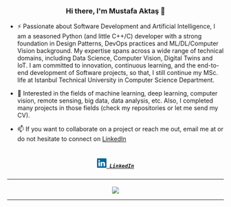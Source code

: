 <h3 align="center">Hi there, I'm Mustafa Aktaş 👋</h3>

- ⚡ Passionate about Software Development and Artificial Intelligence, I am a seasoned Python (and little C++/C) developer with a strong foundation in Design Patterns, DevOps practices and ML/DL/Computer Vision background. My expertise spans across a wide range of technical domains, including Data Science, Computer Vision, Digital Twins and IoT. I am committed to innovation, continuous learning, and the end-to-end development of Software projects, so that, I still continue my MSc. life at Istanbul Technical University in Computer Science Department.

- 🔭 Interested in the fields of machine learning, deep learning, computer vision, remote sensing, big data, data analysis, etc. Also, I completed many projects in those fields (check my repositories or let me send my CV).

- 📫 If you want to collaborate on a project or reach me out, email me at or do not hesitate to connect on [LinkedIn](https://www.linkedin.com/in/mstfakts98/)

<h5 align="center">
<code>
<a href="https://www.linkedin.com/in/mstfakts98/" title="LinkedIn"><img width="22" src="https://github.com/Mstfakts/Mstfakts/blob/master/images/linkedin.svg"> LinkedIn</a></code>
</h5>


<hr>
<p align=center>
    <img height=175 align="center" src="https://github-readme-stats.vercel.app/api?username=Mstfakts&count_private=true&show_icons=true&theme=dark">
</p>
<hr>
